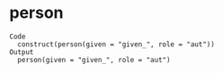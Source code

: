 # person

    Code
      construct(person(given = "given_", role = "aut"))
    Output
      person(given = "given_", role = "aut")

